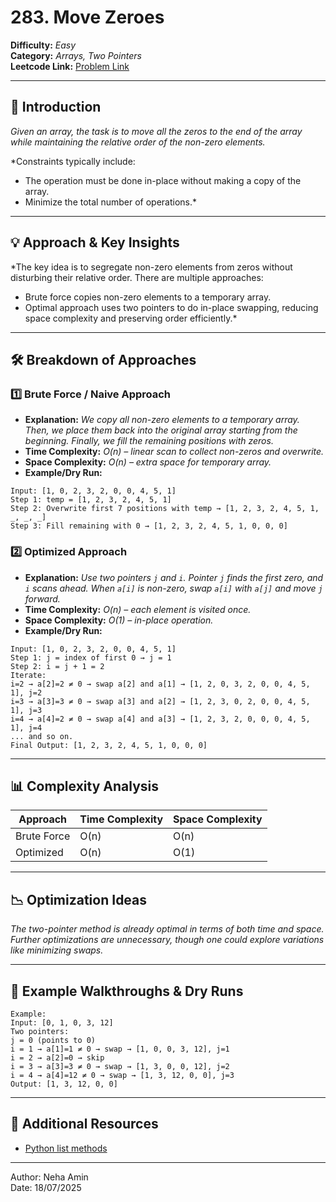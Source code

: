 # 283. Move Zeroes

**Difficulty:** *Easy*  
**Category:** *Arrays, Two Pointers*  
**Leetcode Link:** [Problem Link](https://leetcode.com/problems/move-zeroes/)

---

## 📝 Introduction

*Given an array, the task is to move all the zeros to the end of the array while maintaining the relative order of the non-zero elements.*

*Constraints typically include:<br>
- The operation must be done in-place without making a copy of the array.<br>
- Minimize the total number of operations.*

---

## 💡 Approach & Key Insights

*The key idea is to segregate non-zero elements from zeros without disturbing their relative order. There are multiple approaches:<br>
- Brute force copies non-zero elements to a temporary array.<br>
- Optimal approach uses two pointers to do in-place swapping, reducing space complexity and preserving order efficiently.*

---

## 🛠️ Breakdown of Approaches

### 1️⃣ Brute Force / Naive Approach

- **Explanation:** *We copy all non-zero elements to a temporary array. Then, we place them back into the original array starting from the beginning. Finally, we fill the remaining positions with zeros.*
- **Time Complexity:** *O(n) – linear scan to collect non-zeros and overwrite.*
- **Space Complexity:** *O(n) – extra space for temporary array.*
- **Example/Dry Run:**

```plaintext
Input: [1, 0, 2, 3, 2, 0, 0, 4, 5, 1]
Step 1: temp = [1, 2, 3, 2, 4, 5, 1]
Step 2: Overwrite first 7 positions with temp → [1, 2, 3, 2, 4, 5, 1, _, _, _]
Step 3: Fill remaining with 0 → [1, 2, 3, 2, 4, 5, 1, 0, 0, 0]
```

### 2️⃣ Optimized Approach

- **Explanation:** *Use two pointers `j` and `i`. Pointer `j` finds the first zero, and `i` scans ahead. When `a[i]` is non-zero, swap `a[i]` with `a[j]` and move `j` forward.*
- **Time Complexity:** *O(n) – each element is visited once.*
- **Space Complexity:** *O(1) – in-place operation.*
- **Example/Dry Run:**

```plaintext
Input: [1, 0, 2, 3, 2, 0, 0, 4, 5, 1]
Step 1: j = index of first 0 → j = 1
Step 2: i = j + 1 = 2
Iterate:
i=2 → a[2]=2 ≠ 0 → swap a[2] and a[1] → [1, 2, 0, 3, 2, 0, 0, 4, 5, 1], j=2  
i=3 → a[3]=3 ≠ 0 → swap a[3] and a[2] → [1, 2, 3, 0, 2, 0, 0, 4, 5, 1], j=3  
i=4 → a[4]=2 ≠ 0 → swap a[4] and a[3] → [1, 2, 3, 2, 0, 0, 0, 4, 5, 1], j=4  
... and so on.
Final Output: [1, 2, 3, 2, 4, 5, 1, 0, 0, 0]
```

---

## 📊 Complexity Analysis

| Approach      | Time Complexity | Space Complexity |
| ------------- | --------------- | ---------------- |
| Brute Force   | O(n)            | O(n)             |
| Optimized     | O(n)            | O(1)             |

---

## 📉 Optimization Ideas

*The two-pointer method is already optimal in terms of both time and space. Further optimizations are unnecessary, though one could explore variations like minimizing swaps.*

---

## 📌 Example Walkthroughs & Dry Runs

```plaintext
Example:
Input: [0, 1, 0, 3, 12]
Two pointers:
j = 0 (points to 0)
i = 1 → a[1]=1 ≠ 0 → swap → [1, 0, 0, 3, 12], j=1  
i = 2 → a[2]=0 → skip  
i = 3 → a[3]=3 ≠ 0 → swap → [1, 3, 0, 0, 12], j=2  
i = 4 → a[4]=12 ≠ 0 → swap → [1, 3, 12, 0, 0], j=3  
Output: [1, 3, 12, 0, 0]
```

---

## 🔗 Additional Resources

- [Python list methods](https://docs.python.org/3/tutorial/datastructures.html)

---

Author: Neha Amin  <br>
Date: 18/07/2025